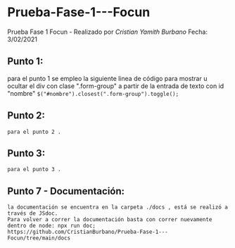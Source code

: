 # Prueba-Fase-1---Focun
Prueba Fase 1 Focun - Realizado por *Cristian Yamith Burbano*
Fecha: 3/02/2021


## Punto 1:
para el punto 1 se empleo la siguiente linea de código para mostrar u ocultar el div con clase ".form-group" a partir de la entrada de texto con id "nombre"
        `$("#nombre").closest(".form-group").toggle();` 

## Punto 2:
    para el punto 2 .
## Punto 3:
    para el punto 3 .

## Punto 7 - Documentación:
    la documentación se encuentra en la carpeta ./docs , está se realizó a través de JSdoc.
    Para volver a correr la documentación basta con correr nuevamente dentro de node: npx run doc;
    https://github.com/CristianBurbano/Prueba-Fase-1---Focun/tree/main/docs
